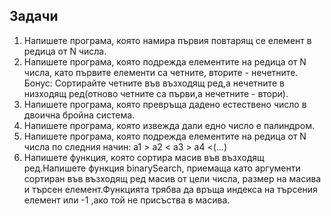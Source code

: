 ## Задачи

1. Напишете програма, която намира първия повтарящ се елемент в редица от N числа.
2. Напишете програма, която подрежда елементите на редица от N числа,
   като първите елементи са четните, вторите - нечетните.
   Бонус: Сортирайте четните във възходящ ред,а нечетните в низходящ ред(отново четните са първи,а нечетните - втори).
3. Напишете програма, която превръща дадено естествено число в двоична бройна система.
4. Напишете програма, която извежда дали едно число е палиндром.
5. Напишете програма, която подрежда елементите на редица от N числа по следния начин:
    а1 > а2 < а3 > а4 <(...)
6. Напишете функция, която сортира масив във възходящ ред.Напишете функция binarySearch, приемаща като аргументи сортиран във възходящ ред масив от цели числа,
   размер на масива и търсен елемент.Функцията трябва да връща индекса на търсения елемент или -1 ,ако той не присъства в масива.
